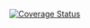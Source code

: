[![Coverage Status](https://coveralls.io/repos/github/SamuelVRPO/sv2657-polls/badge.svg)](https://coveralls.io/github/SamuelVRPO/sv2657-polls)
